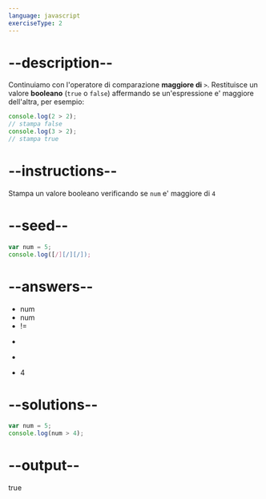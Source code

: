 ```yaml
---
language: javascript
exerciseType: 2
---
```


# --description--

Continuiamo con l'operatore di comparazione **maggiore di** `>`.
Restituisce un valore **booleano** (`true` o `false`) affermando se un'espressione e' maggiore dell'altra, per esempio:
```javascript
console.log(2 > 2);
// stampa false
console.log(3 > 2);
// stampa true
```

# --instructions--

Stampa un valore booleano verificando se `num` e' maggiore di `4`

# --seed--

```javascript
var num = 5;
console.log([/][/][/]);
```

# --answers--

- num 
- num 
- != 
- >> 
- > 
- 4

# --solutions--

```javascript
var num = 5;
console.log(num > 4);
```

# --output--

true
